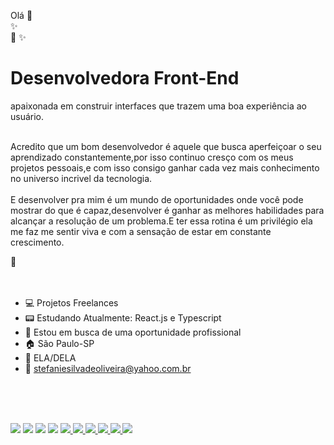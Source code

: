 Olá 💖
<br>✨<br>💖 ✨

<h1><b>Desenvolvedora Front-End</b></h1> apaixonada em construir interfaces que trazem uma boa experiência ao usuário.
<br>
<br>
<p></p>Acredito que um bom desenvolvedor é aquele que busca aperfeiçoar o seu aprendizado constantemente,por isso continuo cresço com os meus projetos pessoais,e com isso consigo
ganhar cada vez mais conhecimento no universo incrivel da tecnologia.
<br>
<br>
E desenvolver pra mim é um mundo de oportunidades onde você pode mostrar do que é capaz,desenvolver é ganhar as melhores habilidades para alcançar a resolução de um problema.E ter essa
rotina é um privilégio ela me faz me sentir viva e com a sensação de estar em constante crescimento.</p>🚀
<br>
<br>
<br>


- :computer: Projetos Freelances 
- :pager: Estudando Atualmente: React.js e Typescript
- :office: Estou em busca de uma oportunidade profissional
- :house: São Paulo-SP
- :ribbon: ELA/DELA
- :e-mail: stefaniesilvadeoliveira@yahoo.com.br
<br>
<br>
<br>


<img src="https://img.shields.io/badge/HTML5-E34F26?style=for-the-badge&logo=html5&logoColor=white"/> <img src="https://img.shields.io/badge/CSS3-1572B6?style=for-the-badge&logo=css3&logoColor=white"/> <img src="https://img.shields.io/badge/JavaScript-323330?style=for-the-badge&logo=javascript&logoColor=F7DF1E"/> <img src="https://img.shields.io/badge/React-20232A?style=for-the-badge&logo=react&logoColor=61DAFB"/>
<a href="https://www.linkedin.com/in/stefanie-silva-de-oliveira/"> <img src="https://img.shields.io/badge/LinkedIn-0077B5?style=for-the-badge&logo=linkedin&logoColor=white" /> 
<img src="https://img.shields.io/badge/TypeScript-007ACC?style=for-the-badge&logo=typescript&logoColor=white"/>
<img src="https://img.shields.io/badge/Powershell-2CA5E0?style=for-the-badge&logo=powershell&logoColor=white"/> <img src="https://img.shields.io/badge/Windows-0078D6?style=for-the-badge&logo=windows&logoColor=white"/>
<img src="https://img.shields.io/badge/Bootstrap-563D7C?style=for-the-badge&logo=bootstrap&logoColor=white"/> <img src="https://img.shields.io/badge/Node.js-43853D?style=for-the-badge&logo=node.js&logoColor=white"/>
<br>
<br>
<br>


